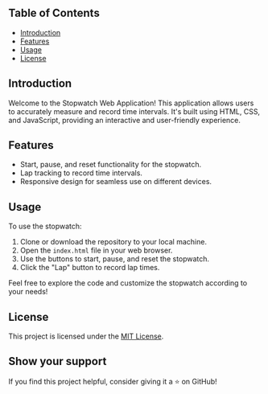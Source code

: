 

## Table of Contents

- [Introduction](#introduction)
- [Features](#features)
- [Usage](#usage)
- [License](#license)

## Introduction

Welcome to the Stopwatch Web Application! This application allows users to accurately measure and record time intervals. It's built using HTML, CSS, and JavaScript, providing an interactive and user-friendly experience.

## Features

- Start, pause, and reset functionality for the stopwatch.
- Lap tracking to record time intervals.
- Responsive design for seamless use on different devices.

## Usage

To use the stopwatch:

1. Clone or download the repository to your local machine.
2. Open the `index.html` file in your web browser.
3. Use the buttons to start, pause, and reset the stopwatch.
4. Click the "Lap" button to record lap times.

Feel free to explore the code and customize the stopwatch according to your needs!

## License

This project is licensed under the [MIT License](LICENSE).

## Show your support

If you find this project helpful, consider giving it a ⭐️ on GitHub!
